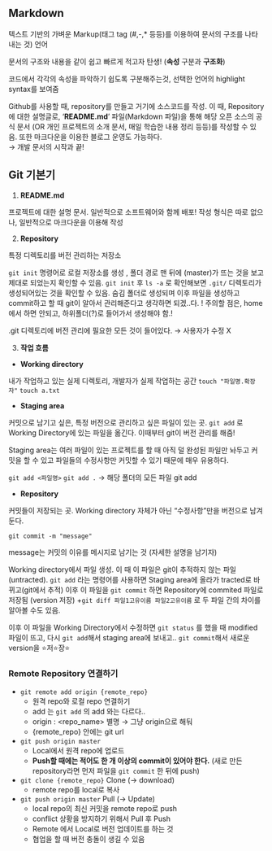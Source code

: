 ## Markdown
텍스트 기반의 가벼운 Markup(태그 tag (#,-,* 등등)를 이용하여 문서의 구조를 나타내는 것) 언어

문서의 구조와 내용을 같이 쉽고 빠르게 적고자 탄생! (**속성** 구분과 **구조화**)

코드에서 각각의 속성을 파악하기 쉽도록 구분해주는것, 선택한 언어의 highlight syntax를 보여줌


 Github를 사용할 때, repository를 만들고 거기에 소스코드를 작성. 
이 때, Repository에 대한 설명글로, ‘**README.md**’ 파일(Markdown 파일)을 통해 해당 오픈 소스의 공식 문서 (OR 개인 프로젝트의 소개 문서, 매일 학습한 내용 정리 등등)를 작성할 수 있음. 또한 마크다운을 이용한 블로그 운영도 가능하다.  
→ 개발 문서의 시작과 끝!


## Git 기본기
1. **README.md** 

프로젝트에 대한 설명 문서. 일반적으로 소프트웨어와 함께 배포! 작성 형식은 따로 없으나, 일반적으로 마크다운을 이용해 작성

2. **Repository**

특정 디렉토리를 버전 관리하는 저장소


`git init` 명령어로 로컬 저장소를 생성 , 폴더 경로 맨 뒤에 (master)가 뜨는 것을 보고 제대로 되었는지 확인할 수 있음. `git init` 후 `ls -a` 로 확인해보면 `.git/` 디렉토리가 생성되어있는 것을 확인할 수 있음. 
숨김 폴더로 생성되며 이후 파일을 생성하고 commit하고 할 때 git이 알아서 관리해준다고 생각하면 되겠..다. 
! 주의할 점은, home 에서 하면 안되고, 하위폴더(?)로 들어가서 생성해야 함.!


.git 디렉토리에 버전 관리에 필요한 모든 것이 들어있다. → 사용자가 수정 X

3. **작업 흐름**

- **Working directory**

내가 작업하고 있는 실제 디렉토리, 
개발자가 실제 작업하는 공간
`touch "파일명.확장자"`
`touch a.txt`

- **Staging area**

커밋으로 남기고 싶은, 특정 버전으로 관리하고 싶은 파일이 있는 곳. 
`git add` 로 Working Directory에 있는 파일을 옮긴다. 이때부터 git이 버전 관리를 해줌!

Staging area는 여러 파일이 있는 프로젝트를 할 때 아직 덜 완성된 파일만 놔두고 커밋을 할 수 있고 파일들의 수정사항만 커밋할 수 있기 때문에 매우 유용하다.


`git add <파일명>`
`git add .` → 해당 폴더의 모든 파일 git add

- **Repository**

커밋들이 저장되는 곳.
Working directory 자체가 아닌 “수정사항”만을 버전으로 남겨둔다.

`git commit -m "message"`

message는 커밋의 이유를 메시지로 남기는 것 
(자세한 설명을 남기자)


 Working directory에서 파일 생성. 이 때 이 파일은 git이 추적하지 않는 파일(untracted). `git add` 라는 명령어를 사용하면 Staging area에 올라가 tracted로 바뀌고(git에서 추적) 이후 이 파일을 `git commit` 하면 Repository에 commited 파일로 저장됨 (version 저장) 
+`git diff 파일1고유이름 파일2고유이름` 로 두 파일 간의 차이를 알아볼 수도 있음.


이후 이 파일을 Working Directory에서 수정하면 `git status` 를 했을 때 modified 파일이 뜨고, 다시 `git add`해서 staging area에 보내고.. `git commit`해서 새로운 version을 ⭐저⭐장⭐

### Remote Repository 연결하기
- `git remote add origin {remote_repo}`
    - 원격 repo와 로컬 repo 연결하기
    - add 는 `git add` 의 add 와는 다르다..
    - origin : <repo_name> 별명 → 그냥 origin으로 해둬
    - {remote_repo} 안에는 git url
- `git push origin master`
    - Local에서 원격 repo에 업로드
    - **Push할 때에는 적어도 한 개 이상의 commit이 있어야 한다.**
    (새로 만든 repository라면 먼저 파일을 `git commit` 한 뒤에 push)
- `git clone {remote_repo}` Clone (→ download)
    - remote repo를 local로 복사
- `git push origin master` Pull (→ Update)
    - local repo의 최신 커밋을 remote repo로 push
    - conflict 상황을 방지하기 위해서 Pull 후 Push
    - Remote 에서 Local로 버전 업데이트를 하는 것
    - 협업을 할 때 버전 충돌이 생길 수 있음